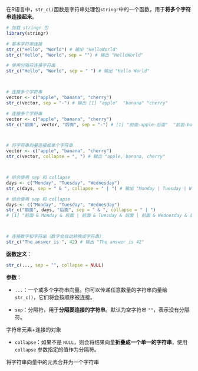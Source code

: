 在R语言中，`str_c()`函数是字符串处理包`stringr`中的一个函数，用于**将多个字符串连接起来**。

```R
# 加载 stringr 包
library(stringr)

# 基本字符串连接
str_c("Hello", "World") # 输出 "HelloWorld"
str_c("Hello", "World"，sep = "") # 输出 "HelloWorld"

# 使用分隔符连接字符串
str_c("Hello", "World", sep = " ") # 输出 "Hello World"



# 连接多个字符串
vector <- c("apple", "banana", "cherry")
str_c(vector, sep = "-") # 输出 [1] "apple"  "banana" "cherry"

# 连接多个字符串
vector <- c("apple", "banana", "cherry")
str_c("前面", vector, "后面", sep = "-") # [1] "前面-apple-后面"  "前面-banana-后面" "前面-cherry-后面"



# 将字符串向量连接成单个字符串
vector <- c("apple", "banana", "cherry")
str_c(vector, collapse = ", ") # 输出 "apple, banana, cherry"



# 结合使用 sep 和 collapse
days <- c("Monday", "Tuesday", "Wednesday")
str_c(days, sep = " & ", collapse = " | ") # 输出 "Monday | Tuesday | Wednesday"

# 结合使用 sep 和 collapse
days <- c("Monday", "Tuesday", "Wednesday")
str_c("前面", days, "后面", sep = " & ", collapse = " | ")
# [1] "前面 & Monday & 后面 | 前面 & Tuesday & 后面 | 前面 & Wednesday & 后面"



# 连接数字和字符串（数字会自动转换成字符串）
str_c("The answer is ", 42) # 输出 "The answer is 42"
```


**函数定义**：
```R
str_c(..., sep = "", collapse = NULL)
```

**参数**：

- `...`：一个或多个字符串向量。你可以传递任意数量的字符串向量给 `str_c()`，它们将会按顺序被连接。

- `sep`：分隔符，用于**分隔要连接的字符串**。默认为空字符串 `""`，表示没有分隔符。

字符串元素+连接的对象

- `collapse`：如果不是 `NULL`，则会将结果向量**折叠成一个单一的字符串**，使用 `collapse` 参数指定的值作为分隔符。

将字符串向量中的元素合并为一个字符串



